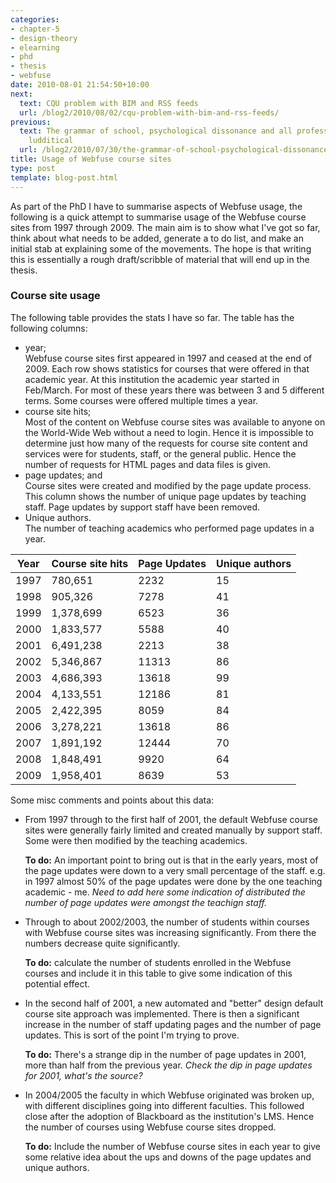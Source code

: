 ```yaml
---
categories:
- chapter-5
- design-theory
- elearning
- phd
- thesis
- webfuse
date: 2010-08-01 21:54:50+10:00
next:
  text: CQU problem with BIM and RSS feeds
  url: /blog2/2010/08/02/cqu-problem-with-bim-and-rss-feeds/
previous:
  text: The grammar of school, psychological dissonance and all professors are rather
    ludditical
  url: /blog2/2010/07/30/the-grammar-of-school-psychological-dissonance-and-all-professors-are-rather-ludditical/
title: Usage of Webfuse course sites
type: post
template: blog-post.html
---
```

As part of the PhD I have to summarise aspects of Webfuse usage, the following is a quick attempt to summarise usage of the Webfuse course sites from 1997 through 2009. The main aim is to show what I've got so far, think about what needs to be added, generate a to do list, and make an initial stab at explaining some of the movements. The hope is that writing this is essentially a rough draft/scribble of material that will end up in the thesis.

### Course site usage

The following table provides the stats I have so far. The table has the following columns:

- year;  
    Webfuse course sites first appeared in 1997 and ceased at the end of 2009. Each row shows statistics for courses that were offered in that academic year. At this institution the academic year started in Feb/March. For most of these years there was between 3 and 5 different terms. Some courses were offered multiple times a year.
- course site hits;  
    Most of the content on Webfuse course sites was available to anyone on the World-Wide Web without a need to login. Hence it is impossible to determine just how many of the requests for course site content and services were for students, staff, or the general public. Hence the number of requests for HTML pages and data files is given.
- page updates; and  
    Course sites were created and modified by the page update process. This column shows the number of unique page updates by teaching staff. Page updates by support staff have been removed.
- Unique authors.  
    The number of teaching academics who performed page updates in a year.

| Year | Course site hits | Page Updates | Unique authors |
| --- | --- | --- | --- |
| 1997 | 780,651 | 2232 | 15 |
| 1998 | 905,326 | 7278 | 41 |
| 1999 | 1,378,699 | 6523 | 36 |
| 2000 | 1,833,577 | 5588 | 40 |
| 2001 | 6,491,238 | 2213 | 38 |
| 2002 | 5,346,867 | 11313 | 86 |
| 2003 | 4,686,393 | 13618 | 99 |
| 2004 | 4,133,551 | 12186 | 81 |
| 2005 | 2,422,395 | 8059 | 84 |
| 2006 | 3,278,221 | 13618 | 86 |
| 2007 | 1,891,192 | 12444 | 70 |
| 2008 | 1,848,491 | 9920 | 64 |
| 2009 | 1,958,401 | 8639 | 53   |

Some misc comments and points about this data:

- From 1997 through to the first half of 2001, the default Webfuse course sites were generally fairly limited and created manually by support staff. Some were then modified by the teaching academics.
    
    **To do:** An important point to bring out is that in the early years, most of the page updates were down to a very small percentage of the staff. e.g. in 1997 almost 50% of the page updates were done by the one teaching academic - me. _Need to add here some indication of distributed the number of page updates were amongst the teachign staff._
    
- Through to about 2002/2003, the number of students within courses with Webfuse course sites was increasing significantly. From there the numbers decrease quite significantly.
    
    **To do:** calculate the number of students enrolled in the Webfuse courses and include it in this table to give some indication of this potential effect.
    
- In the second half of 2001, a new automated and "better" design default course site approach was implemented. There is then a significant increase in the number of staff updating pages and the number of page updates. This is sort of the point I'm trying to prove.
    
    **To do:** There's a strange dip in the number of page updates in 2001, more than half from the previous year. _Check the dip in page updates for 2001, what's the source?_
    
- In 2004/2005 the faculty in which Webfuse originated was broken up, with different disciplines going into different faculties. This followed close after the adoption of Blackboard as the institution's LMS. Hence the number of courses using Webfuse course sites dropped.
    
    **To do:** Include the number of Webfuse course sites in each year to give some relative idea about the ups and downs of the page updates and unique authors.